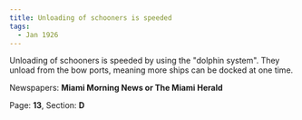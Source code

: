 ```yaml
---  
title: Unloading of schooners is speeded  
tags:  
  - Jan 1926  
---  
```

  
Unloading of schooners is speeded by using the "dolphin system". They unload from the bow ports, meaning more ships can be docked at one time.  
  
Newspapers: **Miami Morning News or The Miami Herald**  
  
Page: **13**, Section: **D** 
